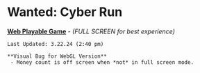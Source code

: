 # Wanted: Cyber Run

**[Web Playable Game](https://wantedcyberrun.itch.io/game)** - *(FULL SCREEN for best experience)*

    Last Updated: 3.22.24 (2:40 pm)

    **Visual Bug for WebGL Version**
     - Money count is off screen when *not* in full screen mode.
